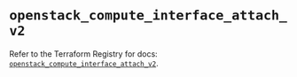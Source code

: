 # `openstack_compute_interface_attach_v2`

Refer to the Terraform Registry for docs: [`openstack_compute_interface_attach_v2`](https://registry.terraform.io/providers/terraform-provider-openstack/openstack/1.54.1/docs/resources/compute_interface_attach_v2).
